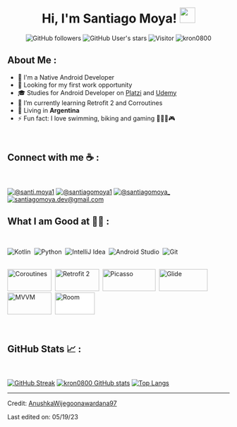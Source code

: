 
<h1 align="center"> Hi, I'm Santiago Moya! <img src="https://media.giphy.com/media/hvRJCLFzcasrR4ia7z/giphy.gif" width="35"> </h1>

<center>

  ![GitHub followers](https://img.shields.io/github/followers/kron0800?style=social) 
  ![GitHub User's stars](https://img.shields.io/github/stars/kron0800?style=social) 
  ![Visitor](https://visitor-badge.laobi.icu/badge?page_id=kron0800.repoName) 
  <img src="https://komarev.com/ghpvc/?username=kron0800" alt="kron0800" />
</center>

## About Me :
- 📲 I'm a Native Android Developer
- 💼 Looking for my first work opportunity
- 🎓 Studies for Android Developer on [Platzi](https://www.londonmet.ac.uk/) and [Udemy](https://www.udemy.com)
- 🌱 I’m currently learning Retrofit 2 and Corroutines
- 🏡 Living in **Argentina**
- ⚡  Fun fact: I love swimming, biking and gaming 🏊🏼🚴🎮
<br>

## Connect with me ☕ :

<br>

[![@santi.moya1](https://img.icons8.com/fluency/48/000000/instagram-new.png "@santi.moya1")](https://www.instagram.com/santi.moya1/) 
[![@santiagomoya1](https://img.icons8.com/fluency/48/000000/linkedin.png "@santiagomoya1")](https://www.linkedin.com/in/santiagomoya1/) [![@santiagomoya_](https://img.icons8.com/fluency/48/000000/twitter-squared.png "@santiagomoya_")](https://twitter.com/santiagomoya_) [![santiagomoya.dev@gmail.com](https://img.icons8.com/fluency/48/000000/apple-mail.png "santiagomoya.dev@gmail.com")](santiagomoya.dev@gmail.com)
<br>

## What I am Good at 🧑‍💻 :

<br>

<img alt="Kotlin" src="https://img.icons8.com/?size=48&id=ZoxjA0jZDdFZ&format=png"/> ‎
<img alt="Python" src="https://img.icons8.com/?size=48&id=13441&format=png"/> ‎ 
<img alt="IntelliJ Idea" src="https://img.icons8.com/?size=48&id=61466&format=png"/> ‎
<img alt="Android Studio" src="https://img.icons8.com/?size=48&id=04OFrkjznvcd&format=png"/> ‎
<img alt="Git" src="https://img.icons8.com/?size=50&id=20906&format=png"/>

‎  
<img alt="Coroutines" src="https://repository-images.githubusercontent.com/61722736/08e87280-62dc-11ea-8fed-a8a4a4ea865d" width="100" height="50"/> ‎ 
<img alt="Retrofit 2" src="https://i.imgur.com/EtbpzzZ.png" width="100" height="50"/> ‎ 
<img alt="Picasso" src="https://redwerk.com/wp-content/uploads/2020/07/Picasso_logo.png" width="120" height="50"/> ‎ 
<img alt="Glide" src="https://encrypted-tbn2.gstatic.com/images?q=tbn:ANd9GcQAfjmwiesEzCVtmsniZltg-ZErNVzFil_GvcUrhH918TzhoXLz" width="110" height="50"/> ‎ 
<img alt="MVVM" src="https://www.remoterocketship.com/images/blog/MVVM-icon-for-blog.jpg" width="100" height="50"/> ‎ 
<img alt="Room" src="https://images.squarespace-cdn.com/content/v1/5c59aff965a70750db3543b0/e103aab2-c010-4493-ae75-28202876f40f/Room-logo+copy.pdf+%281%29.png" width="90" height="50" style="background-color:white;"/>

<br>

## GitHub Stats 📈 :

<br>

[![GitHub Streak](https://github-readme-streak-stats.herokuapp.com?user=kron0800&theme=algolia&date_format=M%20j%5B%2C%20Y%5D)](https://git.io/streak-stats) [![kron0800 GitHub stats](https://github-readme-stats.vercel.app/api?username=kron0800&theme=algolia)](https://github.com/kron0800/github-readme-stats) [![Top Langs](https://github-readme-stats.vercel.app/api/top-langs/?username=kron0800&theme=algolia)](https://github.com/kron0800/github-readme-stats) 



---

Credit: [AnushkaWijegoonawardana97](https://github.com/AnushkaWijegoonawardana97)

Last edited on: 05/19/23
